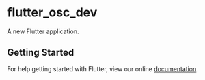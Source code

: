 # flutter_osc_dev

A new Flutter application.

## Getting Started

For help getting started with Flutter, view our online
[documentation](https://flutter.io/).
